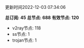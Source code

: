 更新时间2022-12-03 07:34:06

**总订阅: 45**
**总节点: 688**
**有效节点: 120**
- v2ray节点: 118
- ss节点: 1
- trojan节点: 1
